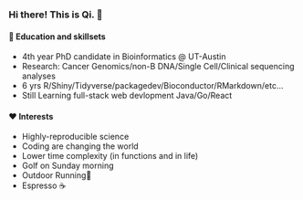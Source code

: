 ### Hi there! This is Qi. 👋



####  🔬️ Education and skillsets

* 4th year PhD candidate in Bioinformatics @ UT-Austin
* Research: Cancer Genomics/non-B DNA/Single Cell/Clinical sequencing analyses 
* 6 yrs R/Shiny/Tidyverse/packagedev/Bioconductor/RMarkdown/etc...
* Still Learning full-stack web devlopment Java/Go/React

#### ❤️ Interests

* Highly-reproducible science
* Coding are changing the world
* Lower time complexity (in functions and in life)
* Golf on Sunday morning 
* Outdoor Running💨
* Espresso ☕️
